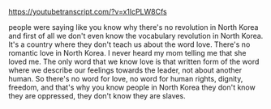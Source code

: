 https://youtubetranscript.com/?v=x1lcPLW8Cfs

 people were saying like you know why there's no revolution in North Korea and first of all we don't even know the vocabulary revolution in North Korea. It's a country where they don't teach us about the word love. There's no romantic love in North Korea. I never heard my mom telling me that she loved me. The only word that we know love is that written form of the word where we describe our feelings towards the leader, not about another human. So there's no word for love, no word for human rights, dignity, freedom, and that's why you know people in North Korea they don't know they are oppressed, they don't know they are slaves.